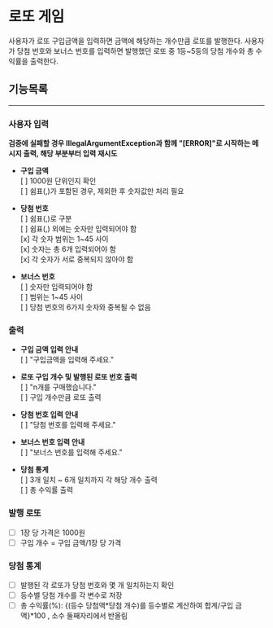 # 로또 게임
사용자가 로또 구입금액을 입력하면 금액에 해당하는 개수만큼 로또를 발행한다.
사용자가 당첨 번호와 보너스 번호를 입력하면 발행했던 로또 중 1등~5등의 당첨 개수와 총 수익률을 출력한다.

## 기능목록
---
  
### 사용자 입력
  
**검증에 실패할 경우 IllegalArgumentException과 함께 "[ERROR]"로 시작하는 메시지 출력, 해당 부분부터 입력 재시도**
  
- **구입 금액**  
[ ] 1000원 단위인지 확인  
[ ] 쉼표(,)가 포함된 경우, 제외한 후 숫자값만 처리 필요


- **당첨 번호**  
[ ] 쉼표(,)로 구분  
[ ] 쉼표(,) 외에는 숫자만 입력되어야 함  
[x] 각 숫자 범위는 1~45 사이  
[x] 숫자는 총 6개 입력되어야 함  
[x] 각 숫자가 서로 중복되지 않아야 함


- **보너스 번호**  
[ ] 숫자만 입력되어야 함  
[ ] 범위는 1~45 사이  
[ ] 당첨 번호의 6가지 숫자와 중복될 수 없음  

### 출력

- **구입 금액 입력 안내**  
[ ] "구입금액을 입력해 주세요."  


- **로또 구입 개수 및 발행된 로또 번호 출력**  
[ ] "n개를 구매했습니다."  
[ ] 구입 개수만큼 로또 출력  


- **당첨 번호 입력 안내**  
[ ] "당첨 번호를 입력해 주세요."  


- **보너스 번호 입력 안내**  
[ ] "보너스 번호를 입력해 주세요."  


- **당첨 통계**  
[ ] 3개 일치 ~ 6개 일치까지 각 해당 개수 출력  
[ ] 총 수익률 출력  


### 발행 로또

- [ ] 1장 당 가격은 1000원
- [ ] 구입 개수 = 구입 금액/1장 당 가격

### 당첨 통계

- [ ] 발행된 각 로또가 당첨 번호와 몇 개 일치하는지 확인
- [ ] 등수별 당첨 개수를 각 변수로 저장
- [ ] 총 수익률(%): {(등수 당첨액*당첨 개수)를 등수별로 계산하여 합계/구입 금액}*100 , 소수 둘째자리에서 반올림